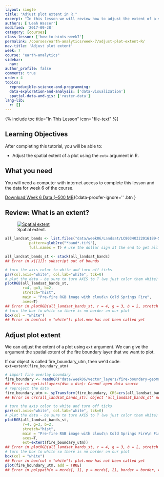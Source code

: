 ```yaml
---
layout: single
title: "Adjust plot extent in R."
excerpt: "In this lesson we will review how to adjust the extent of a spatial plot in R using the ext() or extent argument and the extent of another layer. "
authors: ['Leah Wasser']
modified: '2017-09-28'
category: [courses]
class-lesson: ['how-to-hints-week7']
permalink: /courses/earth-analytics/week-7/adjust-plot-extent-R/
nav-title: 'Adjust plot extent'
week: 7
course: "earth-analytics"
sidebar:
  nav:
author_profile: false
comments: true
order: 4
topics:
  reproducible-science-and-programming:
  data-exploration-and-analysis: ['data-visualization']
  spatial-data-and-gis: ['raster-data']
lang-lib:
  r: []
---
```


{% include toc title="In This Lesson" icon="file-text" %}

<div class='notice--success' markdown="1">

## <i class="fa fa-graduation-cap" aria-hidden="true"></i> Learning Objectives

After completing this tutorial, you will be able to:

* Adjust the spatial extent of a plot using the `ext=` argument in R.

## <i class="fa fa-check-square-o fa-2" aria-hidden="true"></i> What you need

You will need a computer with internet access to complete this lesson and the
data for week 6 of the course.

[<i class="fa fa-download" aria-hidden="true"></i> Download Week 6 Data (~500 MB)](https://ndownloader.figshare.com/files/7677208){:data-proofer-ignore='' .btn }
</div>



## Review: What is an extent?

<figure>
    <a href="{{ site.url }}/images/courses/earth-analytics/spatial-data/spatial-extent.png">
    <img src="{{ site.url }}/images/courses/earth-analytics/spatial-data/spatial-extent.png" alt="Spatial extent ">
    </a>
    <figcaption>Spatial extent.
    </figcaption>
</figure>







```r
all_landsat_bands <- list.files("data/week06/Landsat/LC80340322016189-SC20170128091153/crop",
           pattern=glob2rx("*band*.tif$"),
           full.names = T) # use the dollar sign at the end to get all files that END WITH

all_landsat_bands_st <- stack(all_landsat_bands)
## Error in x[[1]]: subscript out of bounds

# turn the axis color to white and turn off ticks
par(col.axis="white", col.lab="white", tck=0)
# plot the data - be sure to turn AXES to T (we just color them white)
plotRGB(all_landsat_bands_st,
        r=4, g=3, b=2,
        stretch="hist",
        main = "Pre-fire RGB image with cloud\n Cold Springs Fire",
        axes=T)
## Error in plotRGB(all_landsat_bands_st, r = 4, g = 3, b = 2, stretch = "hist", : object 'all_landsat_bands_st' not found
# turn the box to white so there is no border on our plot
box(col = "white")
## Error in box(col = "white"): plot.new has not been called yet
```

## Adjust plot extent

We can adjust the extent of a plot using `ext` argument.
We can give the argument the spatial extent of the fire boundary
layer that we want to plot.

If our object is called fire_boundary_utm, then we'd code: `ext=extent(fire_boundary_utm)`



```r
# import fire overlay boundary
fire_boundary <- readOGR("data/week06/vector_layers/fire-boundary-geomac/co_cold_springs_20160711_2200_dd83.shp")
## Error in ogrListLayers(dsn = dsn): Cannot open data source
# reproject the data
fire_boundary_utm <- spTransform(fire_boundary, CRS=crs(all_landsat_bands_st))
## Error in crs(all_landsat_bands_st): object 'all_landsat_bands_st' not found

# turn the axis color to white and turn off ticks
par(col.axis="white", col.lab="white", tck=0)
# plot the data - be sure to turn AXES to T (we just color them white)
plotRGB(all_landsat_bands_st,
        r=4, g=3, b=2,
        stretch="hist",
        main = "Pre-fire RGB image with cloud\n Cold Springs Fire\n Fire boundary extent",
        axes=T,
        ext=extent(fire_boundary_utm))
## Error in plotRGB(all_landsat_bands_st, r = 4, g = 3, b = 2, stretch = "hist", : object 'all_landsat_bands_st' not found
# turn the box to white so there is no border on our plot
box(col = "white")
## Error in box(col = "white"): plot.new has not been called yet
plot(fire_boundary_utm, add = TRUE)
## Error in polypath(x = mcrds[, 1], y = mcrds[, 2], border = border, col = col, : plot.new has not been called yet
```
